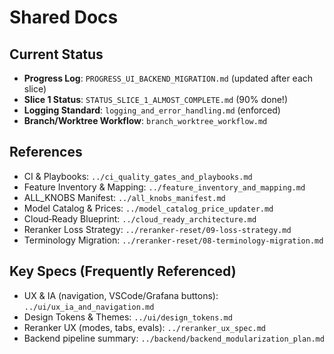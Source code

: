 # Shared Docs

## Current Status
- **Progress Log**: `PROGRESS_UI_BACKEND_MIGRATION.md` (updated after each slice)
- **Slice 1 Status**: `STATUS_SLICE_1_ALMOST_COMPLETE.md` (90% done!)
- **Logging Standard**: `logging_and_error_handling.md` (enforced)
- **Branch/Worktree Workflow**: `branch_worktree_workflow.md`

## References
- CI & Playbooks: `../ci_quality_gates_and_playbooks.md`
- Feature Inventory & Mapping: `../feature_inventory_and_mapping.md`
- ALL_KNOBS Manifest: `../all_knobs_manifest.md`
- Model Catalog & Prices: `../model_catalog_price_updater.md`
- Cloud‑Ready Blueprint: `../cloud_ready_architecture.md`
- Reranker Loss Strategy: `../reranker-reset/09-loss-strategy.md`
- Terminology Migration: `../reranker-reset/08-terminology-migration.md`

## Key Specs (Frequently Referenced)
- UX & IA (navigation, VSCode/Grafana buttons): `../ui/ux_ia_and_navigation.md`
- Design Tokens & Themes: `../ui/design_tokens.md`
- Reranker UX (modes, tabs, evals): `../reranker_ux_spec.md`
- Backend pipeline summary: `../backend/backend_modularization_plan.md`
